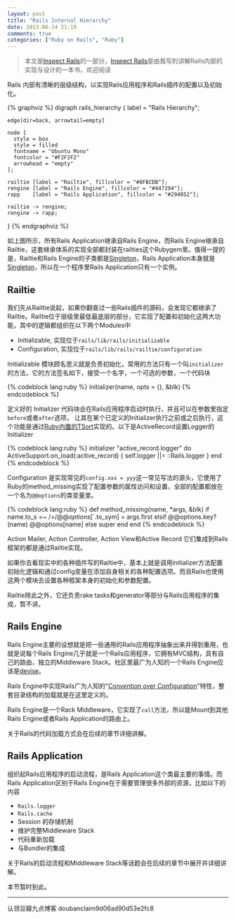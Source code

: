 ```yaml
---
layout: post
title: "Rails Internal Hierarchy"
date: 2013-06-14 21:19
comments: true
categories: ["Ruby on Rails", "Ruby"]
---
```


> 本文是[Inspect Rails][0]的一部分，[Inspect Rails][0]是由我写的讲解Rails内部的实现与设计的一本书，欢迎阅读

Rails 内部有清晰的层级结构，以实现Rails应用程序和Rails插件的配置以及初始化。

{% graphviz %}
digraph rails_hierarchy {
    label = "Rails Hierarchy";

    edge[dir=back, arrowtail=empty]

    node [
      style = box
      style = filled
      fontname = "Ubuntu Mono"
      fontcolor = "#F2F2F2"
      arrowhead = "empty"
    ];

    railtie [label = "Railtie", fillcolor = "#8FBCDB"];
    rengine [label = "Rails Engine", fillcolor = "#447294"];
    rapp    [label = "Rails Application", fillcolor = "#294052"];

    railtie -> rengine;
    rengine -> rapp;
}
{% endgraphviz %}

如上图所示，所有Rails Application继承自Rails Engine，而Rails Engine继承自Railtie，这套继承体系的实现全部都封装在railties这个Rubygem里。值得一提的是，Railtie和Rails Engine的子类都是[Singleton][4]，Rails Application本身就是[Singleton][4]，所以在一个程序里Rails Application只有一个实例。

## Railtie

我们先从Railtie说起，如果你翻查过一些Rails插件的源码，会发现它都继承了Railtie。Railtie位于层级里最低最底层的部分，它实现了配置和初始化这两大功能，其中的逻辑都组织在以下两个Modules中

- Initializable, 实现位于`rails/lib/rails/initializable`
- Configuration, 实现位于`rails/lib/rails/railtie/configuration`

Initializable 模块顾名思义就是负责初始化，常用的方法只有一个叫`initializer`的方法，它的方法签名如下，接受一个名字，一个可选的参数，一个代码块

{% codeblock lang:ruby %}
initializer(name, opts = {}, &blk)
{% endcodeblock %}

定义好的 Initializer 代码块会在Rails应用程序启动时执行，并且可以在参数里指定`before`或者`after`选项，
让其在某个已定义的Initializer执行之前或之后执行，这个功能是通过[Ruby内置的TSort][1]实现的。以下是ActiveRecord设置Logger的Initializer

{% codeblock lang:ruby %}
initializer "active_record.logger" do
  ActiveSupport.on_load(:active_record) { self.logger ||= ::Rails.logger }
end
{% endcodeblock %}

Configuration 是实现常见的`config.xxx = yyy`这一常见写法的源头，它使用了Ruby的method\_missing实现了配置参数的属性访问和设置，全部的配置都放在一个名为`@@options`的类变量里。

{% codeblock lang:ruby %}
def method_missing(name, *args, &blk)
  if name.to_s =~ /=$/
    @@options[$`.to_sym] = args.first
  elsif @@options.key?(name)
    @@options[name]
  else
    super
  end
end
{% endcodeblock %}

Action Mailer, Action Controller, Action View和Active Record 它们集成到Rails框架的都是通过Railtie实现。

如果你去看现实中的各种插件写的Railtie中，基本上就是调用initializer方法配置初始化逻辑和通过config变量在添加自身相关的各种配置选项。而且Rails也使用这两个模块去设置各种框架本身的初始化和参数配置。

Railtie除此之外，它还负责rake tasks和generator等部分与Rails应用程序的集成，暂不讲。

## Rails Engine

Rails Engine主要的设想就是把一些通用的Rails应用程序抽象出来并得到重用，也就是说每个Rails Engine几乎就是一个Rails应用程序，它拥有MVC结构，具有自己的路由，独立的Middleware Stack。社区里最广为人知的一个Rails Engine应该是[devise][3]。

Rails Engine中实现Rails广为人知的"[Convention over Configuration][5]"特性，整套目录结构的加载就是在这里定义的。

Rails Engine是一个Rack Middleware，它实现了`call`方法，所以能Mount到其他Rails Engine或者Rails Application的路由上。

关于Rails的代码加载方式会在后续的章节详细讲解。

## Rails Application

组织起Rails应用程序的启动流程，是Rails Application这个类最主要的事情。而Rails Application区别于Rails Engine在于需要管理很多外部的资源，比如以下的内容

- `Rails.logger`
- `Rails.cache`
- Session 的存储机制
- 维护完整Middleware Stack
- 代码重新加载
- 与Bundler的集成

关于Rails的启动流程和Middleware Stack等话题会在后续的章节中展开并详细讲解。

本节暂时到此。

---

认领豆瓣九点博客 doubanclaim9d06ad90d53e2fc8

[0]: /inspect-rails
[1]: http://www.ruby-doc.org/stdlib-2.0/libdoc/tsort/rdoc/TSort.html
[2]: /inspect-rails/comming-soon
[3]: https://github.com/plataformatec/devise
[4]: http://en.wikipedia.org/wiki/Singleton_pattern
[5]: http://en.wikipedia.org/wiki/Convention_over_configuration
